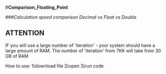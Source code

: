 #**Comparison_Floating_Point**

###*Calculation speed comparison Decimal vs Float vs Double*

## ATTENTION
IF you will use a large number of 'iteration' - your system should have a large amount of RAM. The number of 'iteration' from 7KK will take from 30 GB of RAM


How to use:
1)download file 
2)open
3)run code 
